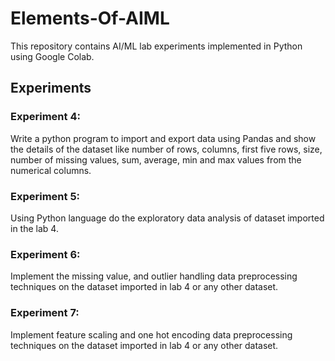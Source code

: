 # Elements-Of-AIML
This repository contains AI/ML lab experiments implemented in Python using Google Colab. 
<br>
## Experiments
### Experiment 4: 
Write a python program to import and export data using Pandas and show the details of the dataset like number of rows, columns, first five rows, size, number of missing values, sum, average, min and max values from the numerical columns.
### Experiment 5: 
Using Python language do the exploratory data analysis of dataset imported in the lab 4.

### Experiment 6:
Implement the missing value, and outlier handling data preprocessing techniques on the dataset imported in lab 4 or any other dataset.

### Experiment 7:
Implement feature scaling and one hot encoding data preprocessing techniques on the dataset imported in lab 4 or any other dataset.
